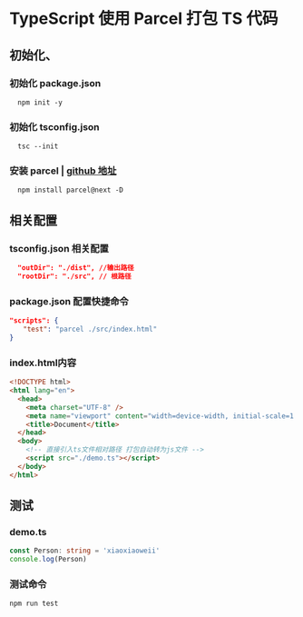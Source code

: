 # TypeScript 使用 Parcel 打包 TS 代码

## 初始化、

### 初始化 package.json

```shell
  npm init -y
```

### 初始化 tsconfig.json

```shell
  tsc --init
```

### 安装 parcel | [github 地址](https://github.com/parcel-bundler/parcel)

```shell
  npm install parcel@next -D
```

## 相关配置

### tsconfig.json 相关配置

```json
  "outDir": "./dist", //输出路径
  "rootDir": "./src", // 根路径
```

### package.json 配置快捷命令

```json
"scripts": {
　　"test": "parcel ./src/index.html"
}
```

### index.html内容

```html
<!DOCTYPE html>
<html lang="en">
  <head>
    <meta charset="UTF-8" />
    <meta name="viewport" content="width=device-width, initial-scale=1.0" />
    <title>Document</title>
  </head>
  <body>
    <!-- 直接引入ts文件相对路径 打包自动转为js文件 -->
    <script src="./demo.ts"></script>
  </body>
</html>
```

## 测试

### demo.ts

```typescript
const Person: string = 'xiaoxiaoweii'
console.log(Person)
```

### 测试命令

```shell
npm run test
```
